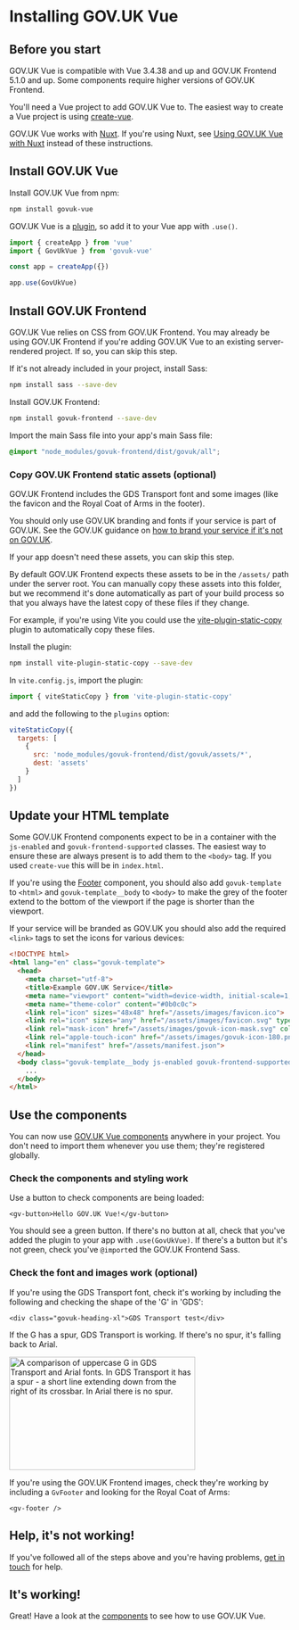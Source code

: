 # Installing GOV.UK Vue

## Before you start

GOV.UK Vue is compatible with Vue 3.4.38 and up and GOV.UK Frontend 5.1.0 and up. Some components require higher versions of GOV.UK Frontend.

You'll need a Vue project to add GOV.UK Vue to. The easiest way to create a Vue project is using
[create-vue](https://github.com/vuejs/create-vue).

GOV.UK Vue works with [Nuxt](https://nuxt.com/). If you're using Nuxt, see
[Using GOV.UK Vue with Nuxt](/get-started/using-govuk-vue-with-nuxt) instead of these instructions.

## Install GOV.UK Vue

Install GOV.UK Vue from npm:

```sh
npm install govuk-vue
```

GOV.UK Vue is a [plugin](https://vuejs.org/guide/reusability/plugins.html), so add it to your Vue app with `.use()`.

```ts
import { createApp } from 'vue'
import { GovUkVue } from 'govuk-vue'

const app = createApp({})

app.use(GovUkVue)
```

## Install GOV.UK Frontend

GOV.UK Vue relies on CSS from GOV.UK Frontend. You may already be using GOV.UK Frontend if you're adding GOV.UK Vue
to an existing server-rendered project. If so, you can skip this step.

If it's not already included in your project, install Sass:

```sh
npm install sass --save-dev
```

Install GOV.UK Frontend:

```sh
npm install govuk-frontend --save-dev
```

Import the main Sass file into your app's main Sass file:

```scss
@import "node_modules/govuk-frontend/dist/govuk/all";
```

### Copy GOV.UK Frontend static assets (optional)

GOV.UK Frontend includes the GDS Transport font and some images (like the favicon and the Royal Coat of Arms in the footer). 

You should only use GOV.UK branding and fonts if your service is part of GOV.UK.
See the GOV.UK guidance on [how to brand your service if it's not on GOV.UK](https://www.gov.uk/service-manual/design/making-your-service-look-like-govuk#if-your-service-isnt-on-govuk).

If your app doesn't need these assets, you can skip this step.

By default GOV.UK Frontend expects these assets to be in the `/assets/` path under the server root. You can manually
copy these assets into this folder, but we recommend it's done automatically as part of your build process so that
you always have the latest copy of these files if they change.

For example, if you're using Vite you could use the 
[vite-plugin-static-copy](https://www.npmjs.com/package/vite-plugin-static-copy) plugin to automatically copy these 
files.

Install the plugin:

```sh
npm install vite-plugin-static-copy --save-dev
```

In `vite.config.js`, import the plugin:

```js
import { viteStaticCopy } from 'vite-plugin-static-copy'
```

and add the following to the `plugins` option:

```js
viteStaticCopy({
  targets: [
    {
      src: 'node_modules/govuk-frontend/dist/govuk/assets/*',
      dest: 'assets'
    }
  ]
})
```

## Update your HTML template

Some GOV.UK Frontend components expect to be in a container with the `js-enabled` and `govuk-frontend-supported` classes. The easiest way to ensure these 
are always present is to add them to the `<body>` tag. If you used `create-vue` this will be in `index.html`.

If you're using the [Footer](/components/footer) component, you should also add `govuk-template` to `<html>` and 
`govuk-template__body` to `<body>` to make the grey of the footer extend to the bottom of the viewport if the page is
shorter than the viewport.

If your service will be branded as GOV.UK you should also add the required `<link>` tags to set the icons
for various devices:

```html
<!DOCTYPE html>
<html lang="en" class="govuk-template">
  <head>
    <meta charset="utf-8">
    <title>Example GOV.UK Service</title>
    <meta name="viewport" content="width=device-width, initial-scale=1, viewport-fit=cover">
    <meta name="theme-color" content="#0b0c0c">
    <link rel="icon" sizes="48x48" href="/assets/images/favicon.ico">
    <link rel="icon" sizes="any" href="/assets/images/favicon.svg" type="image/svg+xml">
    <link rel="mask-icon" href="/assets/images/govuk-icon-mask.svg" color="#0b0c0c">
    <link rel="apple-touch-icon" href="/assets/images/govuk-icon-180.png">
    <link rel="manifest" href="/assets/manifest.json">
  </head>
  <body class="govuk-template__body js-enabled govuk-frontend-supported">
    ...
  </body>
</html>

```

## Use the components

You can now use [GOV.UK Vue components](/components) anywhere in your project. You don't need to import them 
whenever you use them; they're registered globally.

### Check the components and styling work

Use a button to check components are being loaded:

```vue
<gv-button>Hello GOV.UK Vue!</gv-button>
```

You should see a green button. If there's no button at all, check that you've added the plugin to your app with 
`.use(GovUkVue)`. If there's a button but it's not green, check you've `@import`ed the GOV.UK Frontend Sass.

### Check the font and images work (optional)

If you're using the GDS Transport font, check it's working by including the following and checking the
shape of the 'G' in 'GDS':

```vue
<div class="govuk-heading-xl">GDS Transport test</div>
```

If the G has a spur, GDS Transport is working. If there's no spur, it's falling back to Arial.

<img 
src="/assets/images/gds-transport-g-example.png" 
alt="A comparison of uppercase G in GDS Transport and Arial fonts. In GDS Transport it has a spur - a short line extending down from the right of its crossbar. In Arial there is no spur." 
width="334" 
height="203">

If you're using the GOV.UK Frontend images, check they're working by including a `GvFooter` and looking for the
Royal Coat of Arms:

```vue
<gv-footer />
```

## Help, it's not working!

If you've followed all of the steps above and you're having problems, [get in touch](/support) for help.

## It's working!

Great! Have a look at the [components](/components) to see how to use GOV.UK Vue.


